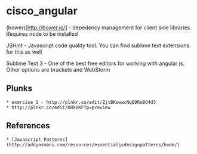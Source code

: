cisco_angular
=============


(bower)[http://bower.io/] - depedency management for client side libraries. Requires node to be installed

JSHint - Javascript code quality tool. You can find sublime text extensions for this as well

Sublime Text 3 - One of the best free editors for working with angular js. Other options are brackets and WebStorm

Plunks
--------

	* exercise 1 - http://plnkr.co/edit/ZjtBKawwcNqE9RoBO4d3
	* http://plnkr.co/edit/D8kRKF?p=preview

References
-----------
	* [Javascript Patterns](http://addyosmani.com/resources/essentialjsdesignpatterns/book/)


